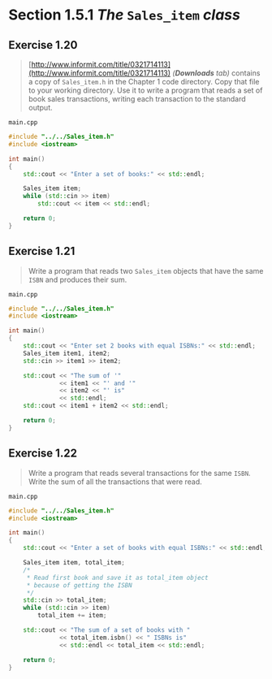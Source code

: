 # Section 1.5.1 _The_ `Sales_item` _class_

## Exercise 1.20

> [http://www.informit.com/title/0321714113](http://www.informit.com/title/0321714113) _(__Downloads__ tab)_ contains a copy of `Sales_item.h` in the Chapter 1 code directory. Copy that file to your working directory. Use it to write a program that reads a set of book sales transactions, writing each transaction to the standard output.

`main.cpp`
```cpp
#include "../../Sales_item.h"
#include <iostream>

int main()
{
    std::cout << "Enter a set of books:" << std::endl;

    Sales_item item;
    while (std::cin >> item)
        std::cout << item << std::endl;

    return 0;
}
```



## Exercise 1.21

> Write a program that reads two `Sales_item` objects that have the same `ISBN` and produces their sum.

`main.cpp`
```cpp
#include "../../Sales_item.h"
#include <iostream>

int main()
{
    std::cout << "Enter set 2 books with equal ISBNs:" << std::endl;
    Sales_item item1, item2;
    std::cin >> item1 >> item2;

    std::cout << "The sum of '"
              << item1 << "' and '"
              << item2 << "' is"
              << std::endl;
    std::cout << item1 + item2 << std::endl;

    return 0;
}
```



## Exercise 1.22

> Write a program that reads several transactions for the same `ISBN`. Write the sum of all the transactions that were read.

`main.cpp`
```cpp
#include "../../Sales_item.h"
#include <iostream>

int main()
{
    std::cout << "Enter a set of books with equal ISBNs:" << std::endl;

    Sales_item item, total_item;
    /*
     * Read first book and save it as total_item object
     * because of getting the ISBN
     */
    std::cin >> total_item;
    while (std::cin >> item)
        total_item += item;

    std::cout << "The sum of a set of books with "
              << total_item.isbn() << " ISBNs is"
              << std::endl << total_item << std::endl;

    return 0;
}
```

